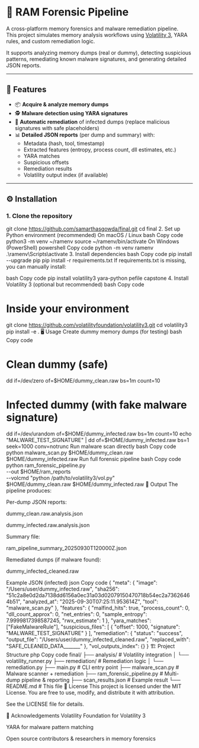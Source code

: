 # 🧩 RAM Forensic Pipeline

A cross-platform memory forensics and malware remediation pipeline.  
This project simulates memory analysis workflows using [Volatility 3](https://github.com/volatilityfoundation/volatility3), YARA rules, and custom remediation logic.  

It supports analyzing memory dumps (real or dummy), detecting suspicious patterns, remediating known malware signatures, and generating detailed JSON reports.

---

## 🚀 Features

- 📦 **Acquire & analyze memory dumps**  
- 🕵️ **Malware detection using YARA signatures**  
- 🧹 **Automatic remediation** of infected dumps (replace malicious signatures with safe placeholders)  
- 📊 **Detailed JSON reports** (per dump and summary) with:
  - Metadata (hash, tool, timestamp)
  - Extracted features (entropy, process count, dll estimates, etc.)
  - YARA matches
  - Suspicious offsets
  - Remediation results
  - Volatility output index (if available)

---

## ⚙️ Installation

### 1. Clone the repository

git clone https://github.com/samarthasgowda/final.git
cd final
2. Set up Python environment (recommended)
On macOS / Linux
bash
Copy code
python3 -m venv ~/ramenv
source ~/ramenv/bin/activate
On Windows (PowerShell)
powershell
Copy code
python -m venv ramenv
.\ramenv\Scripts\activate
3. Install dependencies
bash
Copy code
pip install --upgrade pip
pip install -r requirements.txt
If requirements.txt is missing, you can manually install:

bash
Copy code
pip install volatility3 yara-python pefile capstone
4. Install Volatility 3 (optional but recommended)
bash
Copy code
# Inside your environment
git clone https://github.com/volatilityfoundation/volatility3.git
cd volatility3
pip install -e .
🖥️ Usage
Create dummy memory dumps (for testing)
bash
Copy code
# Clean dummy (safe)
dd if=/dev/zero of=$HOME/dummy_clean.raw bs=1m count=10

# Infected dummy (with fake malware signature)
dd if=/dev/urandom of=$HOME/dummy_infected.raw bs=1m count=10
echo "MALWARE_TEST_SIGNATURE" | dd of=$HOME/dummy_infected.raw bs=1 seek=1000 conv=notrunc
Run malware scan directly
bash
Copy code
python malware_scan.py $HOME/dummy_clean.raw $HOME/dummy_infected.raw
Run full forensic pipeline
bash
Copy code
python ram_forensic_pipeline.py \
  --out $HOME/ram_reports \
  --volcmd "python /path/to/volatility3/vol.py" \
  $HOME/dummy_clean.raw $HOME/dummy_infected.raw
📂 Output
The pipeline produces:

Per-dump JSON reports:

dummy_clean.raw.analysis.json

dummy_infected.raw.analysis.json

Summary file:

ram_pipeline_summary_20250930T120000Z.json

Remediated dumps (if malware found):

dummy_infected_cleaned.raw

Example JSON (infected)
json
Copy code
{
  "meta": {
    "image": "/Users/user/dummy_infected.raw",
    "sha256": "51c2a8e0d2da7138dd6156a0ec31a03d02079150470718b54ec2a73626464b51",
    "analyzed_at": "2025-09-30T07:25:11.953614Z",
    "tool": "malware_scan.py"
  },
  "features": {
    "malfind_hits": true,
    "process_count": 0,
    "dll_count_approx": 0,
    "net_entries": 0,
    "sample_entropy": 7.9999817398587245,
    "rwx_estimate": 1
  },
  "yara_matches": ["FakeMalwareRule"],
  "suspicious_files": [
    { "offset": 1000, "signature": "MALWARE_TEST_SIGNATURE" }
  ],
  "remediation": {
    "status": "success",
    "output_file": "/Users/user/dummy_infected_cleaned.raw",
    "replaced_with": "SAFE_CLEANED_DATA_______"
  },
  "vol_outputs_index": {}
}
🏗️ Project Structure
php
Copy code
final/
├── analysis/                 # Volatility integration
│   └── volatility_runner.py
├── remediation/              # Remediation logic
│   └── remediation.py
├── main.py                   # CLI entry point
├── malware_scan.py           # Malware scanner + remediation
├── ram_forensic_pipeline.py  # Multi-dump pipeline & reporting
├── scan_results.json         # Example result
└── README.md                 # This file
📜 License
This project is licensed under the MIT License.
You are free to use, modify, and distribute it with attribution.

See the LICENSE file for details.

🙏 Acknowledgements
Volatility Foundation for Volatility 3

YARA for malware pattern matching

Open source contributors & researchers in memory forensics

